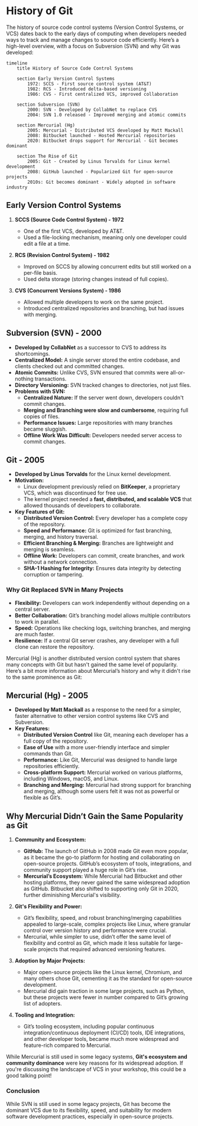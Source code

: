 # History of Git

The history of source code control systems (Version Control Systems, or VCS) dates back to the early days of computing when developers needed ways to track and manage changes to source code efficiently. Here’s a high-level overview, with a focus on Subversion (SVN) and why Git was developed:

```mermaid
timeline
    title History of Source Code Control Systems

    section Early Version Control Systems
        1972: SCCS - First source control system (AT&T)
        1982: RCS - Introduced delta-based versioning
        1986: CVS - First centralized VCS, improved collaboration

    section Subversion (SVN)
        2000: SVN - Developed by CollabNet to replace CVS
        2004: SVN 1.0 released - Improved merging and atomic commits

    section Mercurial (Hg)
        2005: Mercurial - Distributed VCS developed by Matt Mackall
        2008: Bitbucket launched - Hosted Mercurial repositories
        2020: Bitbucket drops support for Mercurial - Git becomes dominant

    section The Rise of Git
        2005: Git - Created by Linus Torvalds for Linux kernel development
        2008: GitHub launched - Popularized Git for open-source projects
        2010s: Git becomes dominant - Widely adopted in software industry
```

## **Early Version Control Systems**
1. **SCCS (Source Code Control System) - 1972**
    - One of the first VCS, developed by AT&T.
    - Used a file-locking mechanism, meaning only one developer could edit a file at a time.

2. **RCS (Revision Control System) - 1982**
    - Improved on SCCS by allowing concurrent edits but still worked on a per-file basis.
    - Used delta storage (storing changes instead of full copies).

3. **CVS (Concurrent Versions System) - 1986**
    - Allowed multiple developers to work on the same project.
    - Introduced centralized repositories and branching, but had issues with merging.

## **Subversion (SVN) - 2000**
- **Developed by CollabNet** as a successor to CVS to address its shortcomings.
- **Centralized Model:** A single server stored the entire codebase, and clients checked out and committed changes.
- **Atomic Commits:** Unlike CVS, SVN ensured that commits were all-or-nothing transactions.
- **Directory Versioning:** SVN tracked changes to directories, not just files.
- **Problems with SVN:**
    - **Centralized Nature:** If the server went down, developers couldn't commit changes.
    - **Merging and Branching were slow and cumbersome**, requiring full copies of files.
    - **Performance Issues:** Large repositories with many branches became sluggish.
    - **Offline Work Was Difficult:** Developers needed server access to commit changes.

## **Git - 2005**
- **Developed by Linus Torvalds** for the Linux kernel development.
- **Motivation:**
    - Linux development previously relied on **BitKeeper**, a proprietary VCS, which was discontinued for free use.
    - The kernel project needed a **fast, distributed, and scalable VCS** that allowed thousands of developers to collaborate.
- **Key Features of Git:**
    - **Distributed Version Control:** Every developer has a complete copy of the repository.
    - **Speed and Performance:** Git is optimized for fast branching, merging, and history traversal.
    - **Efficient Branching & Merging:** Branches are lightweight and merging is seamless.
    - **Offline Work:** Developers can commit, create branches, and work without a network connection.
    - **SHA-1 Hashing for Integrity:** Ensures data integrity by detecting corruption or tampering.

### **Why Git Replaced SVN in Many Projects**
- **Flexibility:** Developers can work independently without depending on a central server.
- **Better Collaboration:** Git’s branching model allows multiple contributors to work in parallel.
- **Speed:** Operations like checking logs, switching branches, and merging are much faster.
- **Resilience:** If a central Git server crashes, any developer with a full clone can restore the repository.

Mercurial (Hg) is another distributed version control system that shares many concepts with Git but hasn't gained the same level of popularity. Here’s a bit more information about Mercurial’s history and why it didn't rise to the same prominence as Git:

## **Mercurial (Hg) - 2005**
- **Developed by Matt Mackall** as a response to the need for a simpler, faster alternative to other version control systems like CVS and Subversion.
- **Key Features:**
    - **Distributed Version Control** like Git, meaning each developer has a full copy of the repository.
    - **Ease of Use** with a more user-friendly interface and simpler commands than Git.
    - **Performance:** Like Git, Mercurial was designed to handle large repositories efficiently.
    - **Cross-platform Support:** Mercurial worked on various platforms, including Windows, macOS, and Linux.
    - **Branching and Merging:** Mercurial had strong support for branching and merging, although some users felt it was not as powerful or flexible as Git’s.

## **Why Mercurial Didn’t Gain the Same Popularity as Git**
1. **Community and Ecosystem:**
    - **GitHub:** The launch of GitHub in 2008 made Git even more popular, as it became the go-to platform for hosting and collaborating on open-source projects. GitHub’s ecosystem of tools, integrations, and community support played a huge role in Git’s rise.
    - **Mercurial’s Ecosystem:** While Mercurial had Bitbucket and other hosting platforms, they never gained the same widespread adoption as GitHub. Bitbucket also shifted to supporting only Git in 2020, further diminishing Mercurial's visibility.

2. **Git's Flexibility and Power:**
    - Git’s flexibility, speed, and robust branching/merging capabilities appealed to large-scale, complex projects like Linux, where granular control over version history and performance were crucial.
    - Mercurial, while simpler to use, didn’t offer the same level of flexibility and control as Git, which made it less suitable for large-scale projects that required advanced versioning features.

3. **Adoption by Major Projects:**
    - Major open-source projects like the Linux kernel, Chromium, and many others chose Git, cementing it as the standard for open-source development.
    - Mercurial did gain traction in some large projects, such as Python, but these projects were fewer in number compared to Git’s growing list of adopters.

4. **Tooling and Integration:**
    - Git’s tooling ecosystem, including popular continuous integration/continuous deployment (CI/CD) tools, IDE integrations, and other developer tools, became much more widespread and feature-rich compared to Mercurial.

While Mercurial is still used in some legacy systems, **Git's ecosystem and community dominance** were key reasons for its widespread adoption. If you're discussing the landscape of VCS in your workshop, this could be a good talking point!

### **Conclusion**
While SVN is still used in some legacy projects, Git has become the dominant VCS due to its flexibility, speed, and suitability for modern software development practices, especially in open-source projects.
